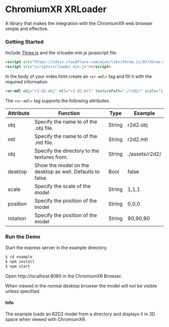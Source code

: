 # ChromiumXR XRLoader
A library that makes the integration with the ChromiumXR web browser simple and effective.

### Getting Started
Include [Three.js](https://threejs.org/) and the xrloader.min.js
javascript file.

```html
<script src="https://cdnjs.cloudflare.com/ajax/libs/three.js/87/three.min.js"></script>
<script src="scripts/xrloader.min.js"></script>
```

In the body of your index.html create an `<xr-mdl>` tag and fill it with the required
information

```html
<xr-mdl obj="r2-d2.obj" mtl="r2-d2.mtl" texturePath="./r2d2/" scale="1,1,1" position="2,2,2"  desktop="true"></xr-mdl>
```

The `<xr-mdl>` tag supports the following attributes.

| Attribute|Function|Type| Example |
| ---|-------------|---|---|
| obj | Specify the name to of the .obj file. | String | r2d2.obj |
| mtl | Specify the name to of the .mtl file. | String  | r2d2.mtl |
| obj | Specify the directory to the textures from. | String | ./assets/r2d2/ |
| desktop | Show the model on the desktop as well. Defaults to false. | Bool | false |
| scale| Specify the scale of the model| String | 1,1,1 |
| position | Specify the position of the model | String | 0,0,0 |
| rotation | Specify the position of the model | String | 90,90,90 |

### Run the Demo
Start the express server in the example directory.
```bash
$ cd example
$ npm install
$ npm start
```

Open http://localhost:8080 in the ChromiumXR Browser.

When viewed in the normal desktop browser the model will not be visible unless specified.

#### Info
The example loads an R2D2 model from a directory and displays it in 3D space
when viewed with ChromiumXR.

